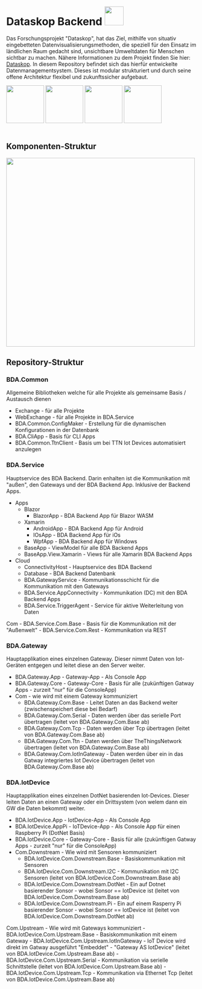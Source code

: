 # Dataskop Backend <img src="https://github.com/user-attachments/assets/8ea5a52b-942e-4315-aed5-c8bf718ad683" width="50"/>

Das Forschungsprojekt "Dataskop", hat das Ziel, mithilfe von situativ eingebetteten Datenvisualisierungsmethoden, die speziell für den Einsatz im ländlichen Raum gedacht sind, unsichtbare Umweltdaten für Menschen sichtbar zu machen. 
Nähere Informationen zu dem Projekt finden Sie hier: [Dataskop](https://dataskop.fhstp.ac.at/).
In diesem Repository befindet sich das hierfür entwickelte Datenmanagementsystem.
Dieses ist modular strukturiert und durch seine offene Architektur flexibel und zukunftssicher aufgebaut. 

<img src="https://github.com/user-attachments/assets/9b1e37d5-71b7-4695-a1a5-9a32b1ec41f2" width="100"/>
<img src="https://github.com/user-attachments/assets/da7651e6-291f-40f3-8e93-33e5e62d4a05" width="100"/>
<img src="https://github.com/user-attachments/assets/68880647-492f-4114-af31-7dc4afa74218" width="100"/>
<img src="https://github.com/user-attachments/assets/22904d0e-642f-42cf-955f-a364d3d639ad" width="100"/>


<br>
<br>

## Komponenten-Struktur
<img src="https://github.com/user-attachments/assets/f42bfa05-a8f0-4fe5-ba9b-6e9494861424" width="500"/>

## Repository-Struktur

### BDA.Common
Allgemeine Bibliotheken welche für alle Projekte als gemeinsame Basis / Austausch dienen

- Exchange - für alle Projekte
- WebExchange - für alle Projekte in BDA.Service
- BDA.Common.ConfigMaker - Erstellung für die dynamischen Konfigurationen in der Datenbank
- BDA.CliApp - Basis für CLI Apps 
- BDA.Common.TtnClient - Basis um bei TTN Iot Devices automatisiert anzulegen

### BDA.Service
Hauptservice des BDA Backend. Darin enhalten ist die Kommunikation mit "außen", den Gateways und der BDA Backend App. Inklusive der Backend Apps.

- Apps
	- Blazor
		- BlazorApp - BDA Backend App für Blazor WASM
	- Xamarin
		- AndroidApp - BDA Backend App für Android
		- IOsApp - BDA Backend App für iOs
		- WpfApp - BDA Backend App für Windows
	- BaseApp - ViewModel für alle BDA Backend Apps
	- BaseApp.View.Xamarin - Views für alle Xamarin BDA Backend Apps
- Cloud
	- ConnectivityHost - Hauptservice des BDA Backend
	- Database - BDA Backend Datenbank
	- BDA.GatewayService - Kommunikationsschicht für die Kommunikation mit den Gateways
	- BDA.Service.AppConnectivity - Kommunikation (DC) mit den BDA Backend Apps
	- BDA.Service.TriggerAgent - Service für aktive Weiterleitung von Daten	
	
Com	
	- BDA.Service.Com.Base - Basis für die Kommunikation mit der "Außenwelt"
	- BDA.Service.Com.Rest - Kommunikation via REST

### BDA.Gateway
Hauptapplikation eines einzelnen Gateway. Dieser nimmt Daten von Iot-Geräten entgegen und leitet diese an den Server weiter.

- BDA.Gateway.App - Gateway-App - Als Console App
- BDA.Gateway.Core - Gateway-Core - Basis für alle (zukünftigen Gatway Apps - zurzeit "nur" für die ConsoleApp)
- Com - wie wird mit einem Gateway kommuniziert
	- BDA.Gateway.Com.Base - Leitet Daten an das Backend weiter (zwischenspeichert diese bei Bedarf)
	- BDA.Gateway.Com.Serial - Daten werden über das serielle Port übertragen (leitet von BDA.Gateway.Com.Base ab)
	- BDA.Gateway.Com.Tcp - Daten werden über Tcp übertragen (leitet von BDA.Gateway.Com.Base ab)
	- BDA.Gateway.Com.Ttn - Daten werden über TheThingsNetwork übertragen (leitet von BDA.Gateway.Com.Base ab)
	- BDA.Gateway.Com.IotInGateway - Daten werden über ein in das Gatway integriertes Iot Device übertragen (leitet von BDA.Gateway.Com.Base ab)

### BDA.IotDevice
Hauptapplikation eines einzelnen DotNet basierenden Iot-Devices. Dieser leiten Daten an einen Gateway oder ein Drittsystem (von welem dann ein GW die Daten bekommt) weiter.
- BDA.IotDevice.App - IotDevice-App - Als Console App
- BDA.IotDevice.AppPi - IoTDevice-App - Als Console App für einen Raspberry Pi (DotNet Basis)
- BDA.IotDevice.Core - Gateway-Core - Basis für alle (zukünftigen Gatway Apps - zurzeit "nur" für die ConsoleApp)
- Com.Downstream - Wie wird mit Sensoren kommuniziert
	- BDA.IotDevice.Com.Downstream.Base - Basiskommunikation mit Sensoren
	- BDA.IotDevice.Com.Downstream.I2C - Kommunikation mit I2C Sensoren (leitet von BDA.IotDevice.Com.Downstream.Base ab)
	- BDA.IotDevice.Com.Downstream.DotNet - Ein auf Dotnet basierender Sonsor - wobei Sonsor == IotDevice ist (leitet von BDA.IotDevice.Com.Downstream.Base ab)
	- BDA.IotDevice.Com.Downstream.Pi - Ein auf einem Rasperry Pi basierender Sonsor - wobei Sonsor == IotDevice ist (leitet von BDA.IotDevice.Com.Downstream.DotNet ab)

Com.Upstream - Wie wird mit Gateways kommuniziert
	- BDA.IotDevice.Com.Upstream.Base - Basiskommunikation mit einem Gateway
	- BDA.IotDevice.Com.Upstream.IotInGateway - IoT Device wird direkt im Gatway ausgeführt "Embeddet" - "Gateway AS IotDevice" (leitet von BDA.IotDevice.Com.Upstream.Base ab)
	- BDA.IotDevice.Com.Upstream.Serial - Kommunikation via serielle Schnittstelle (leitet von BDA.IotDevice.Com.Upstream.Base ab)
	- BDA.IotDevice.Com.Upstream.Tcp - Kommunikation via Ethernet Tcp (leitet von BDA.IotDevice.Com.Upstream.Base ab)

